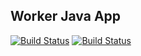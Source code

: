 ## Worker Java App

[![Build Status](http://18.184.112.208:8080/buildStatus/icon?job=instavote%2Fworker-build)](http://18.184.112.208:8080/job/instavote/job/worker-build/)
[![Build Status](http://18.184.112.208:8080/buildStatus/icon?job=instavote%2Fworker-test&subject=UnitTest)](http://18.184.112.208:8080/job/instavote/job/worker-test/)
